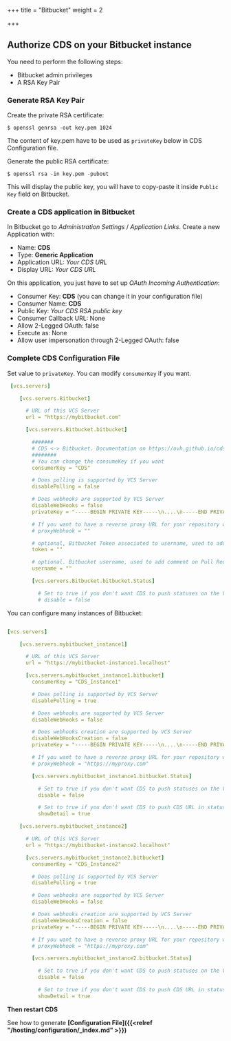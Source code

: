 +++
title = "Bitbucket"
weight = 2

+++

## Authorize CDS on your Bitbucket instance
You need to perform the following steps:

 - Bitbucket admin privileges
 - A RSA Key Pair

### Generate RSA Key Pair

Create the private RSA certificate:

```
$ openssl genrsa -out key.pem 1024
```

The content of key.pem have to be used as `privateKey` below in CDS Configuration file.

Generate the public RSA certificate:

```
$ openssl rsa -in key.pem -pubout
```

This will display the public key, you will have to copy-paste it inside `Public Key` field on Bitbucket.


### Create a CDS application in Bitbucket
In Bitbucket go to *Administration Settings* / *Application Links*. Create a new Application with:

 - Name: **CDS**
 - Type: **Generic Application**
 - Application URL: *Your CDS URL*
 - Display URL: *Your CDS URL*

On this application, you just have to set up *OAuth Incoming Authentication*:

 - Consumer Key: **CDS** (you can change it in your configuration file)
 - Consumer Name: **CDS**
 - Public Key: *Your CDS RSA public key*
 - Consumer Callback URL: None
 - Allow 2-Legged OAuth: false
 - Execute as: None
 - Allow user impersonation through 2-Legged OAuth: false

### Complete CDS Configuration File

Set value to `privateKey`. You can modify `consumerKey` if you want.

```yaml
 [vcs.servers]

    [vcs.servers.Bitbucket]

      # URL of this VCS Server
      url = "https://mybitbucket.com"

      [vcs.servers.Bitbucket.bitbucket]

        #######
        # CDS <-> Bitbucket. Documentation on https://ovh.github.io/cds/hosting/repositories-manager/bitbucket/
        ########
        # You can change the consumeKey if you want
        consumerKey = "CDS"

        # Does polling is supported by VCS Server
        disablePolling = false

        # Does webhooks are supported by VCS Server
        disableWebHooks = false
        privateKey = "-----BEGIN PRIVATE KEY-----\n....\n-----END PRIVATE KEY-----"

        # If you want to have a reverse proxy URL for your repository webhook, for example if you put https://myproxy.com it will generate a webhook URL like this https://myproxy.com/UUID_OF_YOUR_WEBHOOK
        # proxyWebhook = ""

        # optional, Bitbucket Token associated to username, used to add comment on Pull Request
        token = ""

        # optional. Bitbucket username, used to add comment on Pull Request on failed build.
        username = ""

        [vcs.servers.Bitbucket.bitbucket.Status]

          # Set to true if you don't want CDS to push statuses on the VCS server
          # disable = false
```

You can configure many instances of Bitbucket:


```yaml

[vcs.servers]

    [vcs.servers.mybitbucket_instance1]

      # URL of this VCS Server
      url = "https://mybitbucket-instance1.localhost"

      [vcs.servers.mybitbucket_instance1.bitbucket]
        consumerKey = "CDS_Instance1"

        # Does polling is supported by VCS Server
        disablePolling = true

        # Does webhooks are supported by VCS Server
        disableWebHooks = false

        # Does webhooks creation are supported by VCS Server
        disableWebHooksCreation = false
        privateKey = "-----BEGIN PRIVATE KEY-----\n....\n-----END PRIVATE KEY-----"

        # If you want to have a reverse proxy URL for your repository webhook, for example if you put https://myproxy.com it will generate a webhook URL like this https://myproxy.com/UUID_OF_YOUR_WEBHOOK
        # proxyWebhook = "https://myproxy.com"

        [vcs.servers.mybitbucket_instance1.bitbucket.Status]

          # Set to true if you don't want CDS to push statuses on the VCS server
          disable = false

          # Set to true if you don't want CDS to push CDS URL in statuses on the VCS server
          showDetail = true

    [vcs.servers.mybitbucket_instance2]

      # URL of this VCS Server
      url = "https://mybitbucket-instance2.localhost"

      [vcs.servers.mybitbucket_instance2.bitbucket]
        consumerKey = "CDS_Instance2"

        # Does polling is supported by VCS Server
        disablePolling = true

        # Does webhooks are supported by VCS Server
        disableWebHooks = false

        # Does webhooks creation are supported by VCS Server
        disableWebHooksCreation = false
        privateKey = "-----BEGIN PRIVATE KEY-----\n....\n-----END PRIVATE KEY-----"

        # If you want to have a reverse proxy URL for your repository webhook, for example if you put https://myproxy.com it will generate a webhook URL like this https://myproxy.com/UUID_OF_YOUR_WEBHOOK
        # proxyWebhook = "https://myproxy.com"

        [vcs.servers.mybitbucket_instance2.bitbucket.Status]

          # Set to true if you don't want CDS to push statuses on the VCS server
          disable = false

          # Set to true if you don't want CDS to push CDS URL in statuses on the VCS server
          showDetail = true

```

**Then restart CDS**

See how to generate **[Configuration File]({{<relref "/hosting/configuration/_index.md" >}})**
